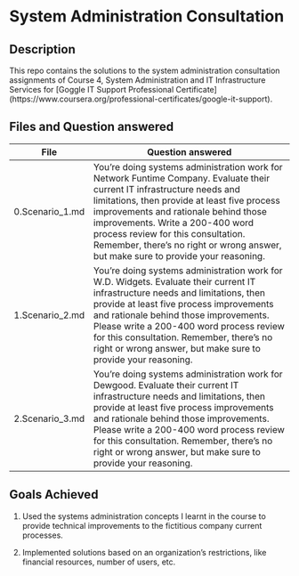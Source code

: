 # System Administration Consultation
## Description

<p>This repo contains the solutions to the system administration consultation
assignments of Course 4,  System Administration and IT Infrastructure Services
for [Goggle IT Support Professional Certificate](https://www.coursera.org/professional-certificates/google-it-support).</p>

## Files and Question answered

|      File       |      Question answered     |
| --------------- | -------------------------- |
| 0.Scenario_1.md | You’re doing systems administration work for Network Funtime Company. Evaluate their current IT infrastructure needs and limitations, then provide at least five process improvements and rationale behind those improvements. Write a 200-400 word process review for this consultation. Remember, there’s no right or wrong answer, but make sure to provide your reasoning. |
| 1.Scenario_2.md | You’re doing systems administration work for W.D. Widgets. Evaluate their current IT infrastructure needs and limitations, then provide at least five process improvements and rationale behind those improvements. Please write a 200-400 word process review for this consultation. Remember, there’s no right or wrong answer, but make sure to provide your reasoning. |
| 2.Scenario_3.md | You’re doing systems administration work for Dewgood. Evaluate their current IT infrastructure needs and limitations, then provide at least five process improvements and rationale behind those improvements. Please write a 200-400 word process review for this consultation. Remember, there’s no right or wrong answer, but make sure to provide your reasoning. |

## Goals Achieved
1. Used the systems administration concepts I learnt in the course to provide technical improvements to the fictitious company current processes.

2. Implemented solutions based on an organization’s restrictions, like financial resources, number of users, etc.
